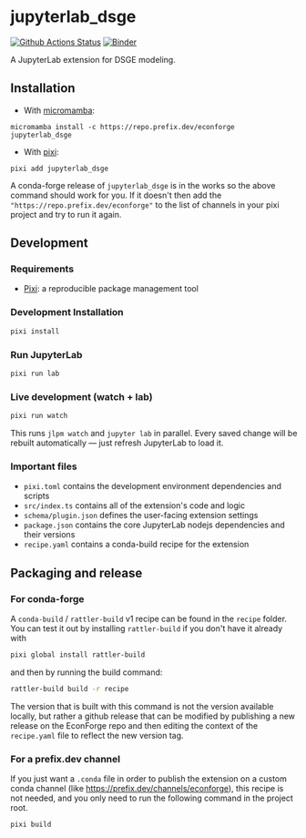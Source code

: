 # jupyterlab_dsge

[![Github Actions Status](/workflows/Build/badge.svg)](/actions/workflows/build.yml)
[![Binder](https://mybinder.org/badge_logo.svg)](https://mybinder.org/v2/gh//main?urlpath=lab)

A JupyterLab extension for DSGE modeling.

## Installation

- With [micromamba](https://github.com/mamba-org/micromamba-releases):

```
micromamba install -c https://repo.prefix.dev/econforge jupyterlab_dsge
```

- With [pixi](https://pixi.sh):

```
pixi add jupyterlab_dsge
```

A conda-forge release of `jupyterlab_dsge` is in the works so the above command should work for you. If it doesn't then add the `"https://repo.prefix.dev/econforge"` to the list of channels in your pixi project and try to run it again.

## Development

### Requirements

- [Pixi](https://pixi.sh): a reproducible package management tool

### Development Installation

```bash
pixi install
```

### Run JupyterLab

```bash
pixi run lab
```

### Live development (watch + lab)

```bash
pixi run watch
```

This runs `jlpm watch` and `jupyter lab` in parallel.
Every saved change will be rebuilt automatically — just refresh JupyterLab to load it.

### Important files

- `pixi.toml` contains the development environment dependencies and scripts
- `src/index.ts` contains all of the extension's code and logic
- `schema/plugin.json` defines the user-facing extension settings
- `package.json` contains the core JupyterLab nodejs dependencies and their versions
- `recipe.yaml` contains a conda-build recipe for the extension

## Packaging and release

### For conda-forge

A `conda-build` / `rattler-build` v1 recipe can be found in the `recipe` folder.
You can test it out by installing `rattler-build` if you don't have it already with

```bash
pixi global install rattler-build
```

and then by running the build command:

```bash
rattler-build build -r recipe
```

The version that is built with this command is not the version available locally, but rather a github release that can be modified by publishing a new release on the EconForge repo and then editing the context of the `recipe.yaml` file to reflect the new version tag.

### For a prefix.dev channel

If you just want a `.conda` file in order to publish the extension on a custom conda channel (like https://prefix.dev/channels/econforge), this recipe is not needed, and you only need to run the following command in the project root.

```
pixi build
```
